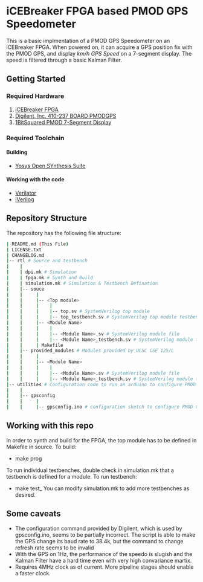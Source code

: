 # iCEBreaker FPGA based PMOD GPS Speedometer

This is a basic implmentation of a PMOD GPS Speedometer on an iCEBreaker FPGA. When powered on, it can acquire a GPS position fix with the PMOD GPS, and display *km/h GPS Speed* on a 7-segment display. The speed is filtered through a basic Kalman Filter. 

## Getting Started 

### Required Hardware

1. [iCEBreaker FPGA](https://1bitsquared.com/collections/fpga/products/icebreaker)
2. [Digilent, Inc. 410-237 BOARD PMODGPS](https://www.digikey.com/en/products/detail/digilent-inc/410-237/3902830)
3. [1BitSquared PMOD 7-Segment Display](https://1bitsquared.com/products/pmod-7-segment-display)

### Required Toolchain

#### Building
- [Yosys Open SYnthesis Suite](https://yosyshq.net/yosys/)

#### Working with the code
- [Verilator](https://verilator.org/guide/latest/)
- [iVerilog](https://github.com/steveicarus/iverilog)

## Repository Structure

The repository has the following file structure:

````bash
| README.md (This File)
| LICENSE.txt
| CHANGELOG.md
|-- rtl # Source and testbench
|    |
|    | dpi.mk # Simulation
|    | fpga.mk # Synth and Build
|    | simulation.mk # Simulation & Testbench Defination
|    |-- souce 
|    |     |
|    |     |-- <Top module>
|    |     |    |
|    |     |    |-- top.sv # SystemVerilog top module
|    |     |    |-- top_testbench.sv # SystemVerilog top module testbench
|    |     |-- <Module Name>
|    |     |    |
|    |     |    |-- <Module Name>.sv # SystemVerilog module file
|    |     |    |-- <Module Name>_testbench.sv # SystemVerilog module testbench file (Not all modules have a testbench)
|    |     | Makefile
|    |-- provided_modules # Modules provided by UCSC CSE 125/L
|    |     |
|    |     |-- <Module Name>
|    |     |    |
|    |     |    |-- <Module Name>.sv # SystemVerilog module file
|    |     |    |-- <Module Name>_testbench.sv # SystemVerilog module testbench file (Not all modules have a testbench)
|-- utilities # Configuration code to run an arduino to configure PMOD GPS
|    |
|    |-- gpsconfig
|    |     |
|    |     |-- gpsconfig.ino # configuration sketch to configure PMOD GPS to desired baud rate and refresh rate
````


## Working with this repo

In order to synth and build for the FPGA, the top module has to be defined in Makefile in source.
To build:
- make prog

To run individual testbenches, double check in simulation.mk that a testbench is defined for a module.
To run testbench:
- make test_<Module Name>
You can modify simulation.mk to add more testbenches as desired.

## Some caveats

- The configuration command provided by Digilent, which is used by gpsconfig.ino, seems to be partially incorrect. The script is able to make the GPS change its baud rate to 38.4k, but the command to change refresh rate seems to be invalid
- With the GPS on 1Hz, the performance of the speedo is slugish and the Kalman Filter have a hard time even with very high convariance martix.
- Requires 4MHz clock as of current. More pipeline stages should enable a faster clock.